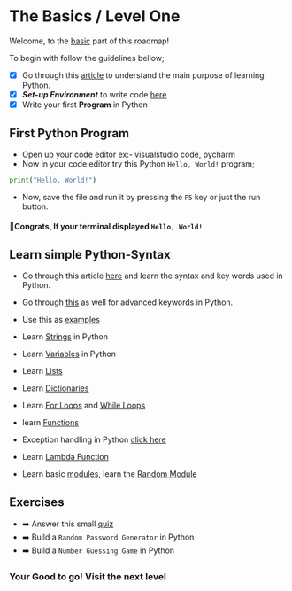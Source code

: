 
# The Basics / Level One 

Welcome, to the [basic](https://github.com/Hirukshacoder/pythonroadmap) part of this roadmap! 

To begin with follow the guidelines bellow;

- [X]  Go through this [article](https://www.pythoncentral.io/why-python/) to understand the main purpose of learning Python.
- [X]  ***Set-up Environment*** to write code [here](https://code.visualstudio.com/docs/python/python-tutorial)
- [X]  Write your first **Program** in Python

## First Python Program

* Open up your code editor ex:- visualstudio code, pycharm
* Now in your code editor try this Python `Hello, World!` program;

```python
print("Hello, World!")
```

* Now, save the file and run it by pressing the `F5` key or just the run button.

#### 🤘Congrats, If your terminal displayed `Hello, World!`

## Learn simple Python-Syntax

* Go through this article [here](https://realpython.com) and learn the syntax and key words used in Python.

* Go through [this](https://www.w3schools.com/python/python_ref_keywords.asp) as well for advanced keywords in Python.

* Use this as [examples](https://www.w3schools.com/python/python_examples.asp)

* Learn [Strings](https://www.programiz.com/python-programming/string) in Python

* Learn [Variables](https://www.freecodecamp.org/news/python-variables/) in Python

* Learn [Lists](https://www.w3schools.com/python/python_lists.asp)

* Learn [Dictionaries](https://realpython.com/python-dicts/)

* Learn [For Loops](https://www.w3schools.com/python/python_for_loops.asp) and [While Loops](https://www.w3schools.com/python/python_while_loops.asp)

* learn [Functions](https://www.w3schools.com/python/python_functions.asp)

* Exception handling in Python [click here](https://www.geeksforgeeks.org/python-exception-handling/)

* Learn [Lambda Function](https://www.w3schools.com/python/python_lambda.asp)

* Learn basic [modules](https://www.w3schools.com/python/python_modules.asp), learn the [Random Module](https://www.w3schools.com/python/module_random.asp)



## Exercises

* ➡️ Answer this small [quiz](https://www.w3schools.com/python/exercise.asp)
* ➡️ Build a `Random Password Generator` in Python
* ➡️ Build a `Number Guessing Game` in Python

### Your Good to go! Visit the next level
